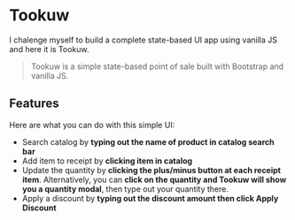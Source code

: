 # Tookuw

I chalenge myself to build a complete state-based UI app using vanilla JS and here it is Tookuw. 
> Tookuw is a simple state-based point of sale built with Bootstrap and vanilla JS.

## Features
Here are what you can do with this simple UI:
- Search catalog by **typing out the name of product in catalog search bar**
- Add item to receipt by **clicking item in catalog**
- Update the quantity by **clicking the plus/minus button at each receipt item**. Alternatively, you can **click on the quantity and Tookuw will show you a quantity modal**, then type out your quantity there. 
- Apply a discount by **typing out the discount amount then click Apply Discount**

